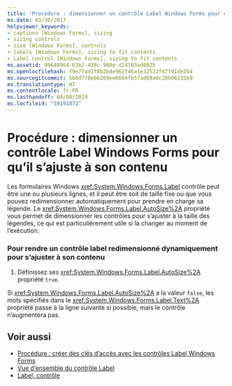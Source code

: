 ```yaml
---
title: 'Procédure : dimensionner un contrôle Label Windows Forms pour qu’il s’ajuste à son contenu'
ms.date: 03/30/2017
helpviewer_keywords:
- captions [Windows Forms], sizing
- sizing controls
- size [Windows Forms], controls
- labels [Windows Forms], sizing to fit contents
- Label control [Windows Forms], sizing to fit contents
ms.assetid: 99648964-63b2-438c-980e-d24103ad602b
ms.openlocfilehash: f9e7fad1f8b2b4e962f46a1e32522f47f01de2b4
ms.sourcegitcommit: 5b6d778ebb269ee6684fb57ad69a8c28b06235b9
ms.translationtype: HT
ms.contentlocale: fr-FR
ms.lasthandoff: 04/08/2019
ms.locfileid: "59191872"
---
```

# <a name="how-to-size-a-windows-forms-label-control-to-fit-its-contents"></a>Procédure : dimensionner un contrôle Label Windows Forms pour qu’il s’ajuste à son contenu
Les formulaires Windows <xref:System.Windows.Forms.Label> contrôle peut être une ou plusieurs lignes, et il peut être soit de taille fixe ou que vous pouvez redimensionner automatiquement pour prendre en charge sa légende. Le <xref:System.Windows.Forms.Label.AutoSize%2A> propriété vous permet de dimensionner les contrôles pour s’ajuster à la taille des légendes, ce qui est particulièrement utile si la changer au moment de l’exécution.  
  
### <a name="to-make-a-label-control-resize-dynamically-to-fit-its-contents"></a>Pour rendre un contrôle label redimensionné dynamiquement pour s’ajuster à son contenu  
  
1.  Définissez ses <xref:System.Windows.Forms.Label.AutoSize%2A> propriété `true`.  
  
 Si <xref:System.Windows.Forms.Label.AutoSize%2A> a la valeur `false`, les mots spécifiés dans le <xref:System.Windows.Forms.Label.Text%2A> propriété passe à la ligne suivante si possible, mais le contrôle n’augmentera pas.  
  
## <a name="see-also"></a>Voir aussi

- [Procédure : créer des clés d’accès avec les contrôles Label Windows Forms](how-to-create-access-keys-with-windows-forms-label-controls.md)
- [Vue d’ensemble du contrôle Label](label-control-overview-windows-forms.md)
- [Label, contrôle](label-control-windows-forms.md)
